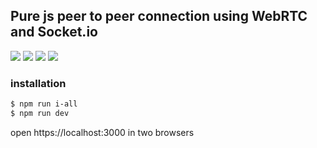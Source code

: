 ## Pure js peer to peer connection using WebRTC and Socket.io

<image src='./screenshots/1.png' />   
<image src='./screenshots/2.png' />  
<image src='./screenshots/3.png' />  
<image src='./screenshots/4.png' />  


### installation
```bash
$ npm run i-all
$ npm run dev
```
   
  
open https://localhost:3000 in two browsers
